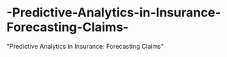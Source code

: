 # -Predictive-Analytics-in-Insurance-Forecasting-Claims-
"Predictive Analytics in Insurance: Forecasting Claims"
